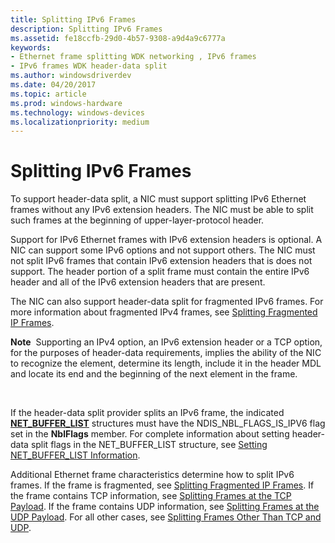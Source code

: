 ```yaml
---
title: Splitting IPv6 Frames
description: Splitting IPv6 Frames
ms.assetid: fe18ccfb-29d0-4b57-9308-a9d4a9c6777a
keywords:
- Ethernet frame splitting WDK networking , IPv6 frames
- IPv6 frames WDK header-data split
ms.author: windowsdriverdev
ms.date: 04/20/2017
ms.topic: article
ms.prod: windows-hardware
ms.technology: windows-devices
ms.localizationpriority: medium
---
```


# Splitting IPv6 Frames





To support header-data split, a NIC must support splitting IPv6 Ethernet frames without any IPv6 extension headers. The NIC must be able to split such frames at the beginning of upper-layer-protocol header.

Support for IPv6 Ethernet frames with IPv6 extension headers is optional. A NIC can support some IPv6 options and not support others. The NIC must not split IPv6 frames that contain IPv6 extension headers that is does not support. The header portion of a split frame must contain the entire IPv6 header and all of the IPv6 extension headers that are present.

The NIC can also support header-data split for fragmented IPv6 frames. For more information about fragmented IPv4 frames, see [Splitting Fragmented IP Frames](splitting-fragmented-ip-frames.md).

**Note**  Supporting an IPv4 option, an IPv6 extension header or a TCP option, for the purposes of header-data requirements, implies the ability of the NIC to recognize the element, determine its length, include it in the header MDL and locate its end and the beginning of the next element in the frame.

 

If the header-data split provider splits an IPv6 frame, the indicated [**NET\_BUFFER\_LIST**](https://msdn.microsoft.com/library/windows/hardware/ff568388) structures must have the NDIS\_NBL\_FLAGS\_IS\_IPV6 flag set in the **NblFlags** member. For complete information about setting header-data split flags in the NET\_BUFFER\_LIST structure, see [Setting NET\_BUFFER\_LIST Information](setting-net-buffer-list-information.md).

Additional Ethernet frame characteristics determine how to split IPv6 frames. If the frame is fragmented, see [Splitting Fragmented IP Frames](splitting-fragmented-ip-frames.md). If the frame contains TCP information, see [Splitting Frames at the TCP Payload](splitting-frames-at-the-tcp-payload.md). If the frame contains UDP information, see [Splitting Frames at the UDP Payload](splitting-frames-at-the-udp-payload.md). For all other cases, see [Splitting Frames Other Than TCP and UDP](splitting-frames-other-than-tcp-and-udp.md).

 

 





